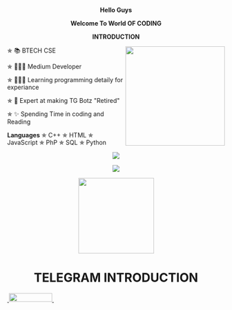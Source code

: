 <p align="center">
<b>Hello Guys
</b>
</p>
<p align="center">
<b>Welcome To World OF CODING
</b>
</p>
<p align="center"> 
<b> INTRODUCTION
</b>
</p>
<img align='right' src="https://media.giphy.com/media/T4tPJEgs2FEFq/giphy.gif?cid=ecf05e47qhbjlap43ddrrabq9fr2p627llne685nvyrb7drn&rid=giphy.gif&ct=s" width="230">

✯ 📚 BTECH CSE

✯ 🧑🏻‍💻 Medium Developer

✯ 🧑🏻‍💻 Learning programming detaily for experiance

✯ 🤖 Expert at making TG Botz "Retired"

✯ ✨ Spending Time in coding and Reading

<b>Languages</b>
✯ C++
✯ HTML
✯ JavaScript 
✯ PhP
✯ SQL
✯ Python



<p align="center">
  <img src ="https://github-readme-stats.vercel.app/api/top-langs/?username=LordSA&layout=compact&hide_border=true&theme=darcula&bg_color=00000000&langs_count=10&hide=jupyter%20notebook,tex,css,php">
  <a href="https://github.com/LordSA">
   </a>

<p align="center">
<img src="https://github-stats-alpha.vercel.app/api?username=LordSA&cc=000&tc=00ff00&ic=fff000&bc=fff" align="center">
</p>

 <a href="https://github.com/LordSA">
    <p align="center">
        <img height="175px" src="https://github-readme-stats.vercel.app/api?username=LordSA&count_private=False&show_icons=true&title_color=30F229&icon_color=F2F407&text_color=F9F9F9&bg_color=1F222E&hide_border=true" /> 
    </p>
  </a> 


<h1 align="center">
  <b>TELEGRAM INTRODUCTION</b>
</h1>
<p align="side">
  <a href="https://t.me/lord1of5darkness9">
    &nbsp;<img src="https://img.shields.io/badge/LORD-_SA-darkgreen?style=flat-curvesquare&logo=telegram" width="100" height="20">&nbsp;
  </a>
</p>
